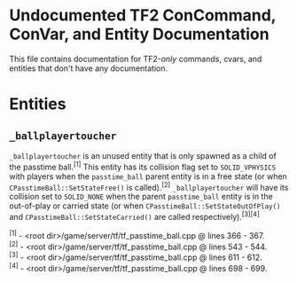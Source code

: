 # Undocumented TF2 ConCommand, ConVar, and Entity Documentation

This file contains documentation for TF2-*only* commands, cvars, and entities that don't have any documentation. 

# Entities

## `_ballplayertoucher`

`_ballplayertoucher` is an unused entity that is only spawned as a child of the passtime ball.<sup>[1]</sup> This entity has its collision flag set to `SOLID_VPHYSICS` with players when the `passtime_ball` parent entity is in a free state (or when `CPasstimeBall::SetStateFree()` is called).<sup>[2]</sup> `_ballplayertoucher` will have its collision set to `SOLID_NONE` when the parent `passtime_ball` entity is in the out-of-play or carried state (or when `CPasstimeBall::SetStateOutOfPlay()` and `CPasstimeBall::SetStateCarried()` are called respectively).<sup>[3][4]</sup>

<sup>[1]</sup> - \<root dir\>/game/server/tf/tf_passtime_ball.cpp @ lines 366 - 367.  
<sup>[2]</sup> - \<root dir\>/game/server/tf/tf_passtime_ball.cpp @ lines 543 - 544.  
<sup>[3]</sup> - \<root dir\>/game/server/tf/tf_passtime_ball.cpp @ lines 611 - 612.  
<sup>[4]</sup> - \<root dir\>/game/server/tf/tf_passtime_ball.cpp @ lines 698 - 699.